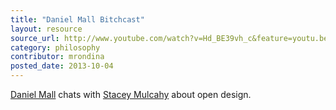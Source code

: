 ```yaml
---
title: "Daniel Mall Bitchcast"
layout: resource
source_url: http://www.youtube.com/watch?v=Hd_BE39vh_c&feature=youtu.be
category: philosophy
contributor: mrondina
posted_date: 2013-10-04
---
```


[Daniel Mall](https://twitter.com/danielmall) chats with [Stacey Mulcahy](https://twitter.com/bitchwhocodes) about open design.
